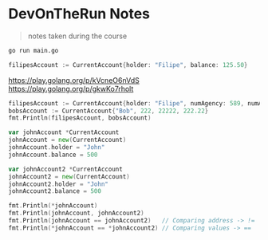 # DevOnTheRun Notes

> notes taken during the course

```sh
go run main.go
```

```go
filipesAccount := CurrentAccount{holder: "Filipe", balance: 125.50}
```

https://play.golang.org/p/kVcneO6nVdS
https://play.golang.org/p/gkwKo7rholt

```go
filipesAccount := CurrentAccount{holder: "Filipe", numAgency: 589, numAccount: 123456, balance: 125.50}
bobsAccount := CurrentAccount{"Bob", 222, 22222, 222.22}
fmt.Println(filipesAccount, bobsAccount)

var johnAccount *CurrentAccount
johnAccount = new(CurrentAccount)
johnAccount.holder = "John"
johnAccount.balance = 500

var johnAccount2 *CurrentAccount
johnAccount2 = new(CurrentAccount)
johnAccount2.holder = "John"
johnAccount2.balance = 500

fmt.Println(*johnAccount)
fmt.Println(johnAccount, johnAccount2)
fmt.Println(johnAccount == johnAccount2)   // Comparing address -> !=
fmt.Println(*johnAccount == *johnAccount2) // Comparing values -> ==
```
